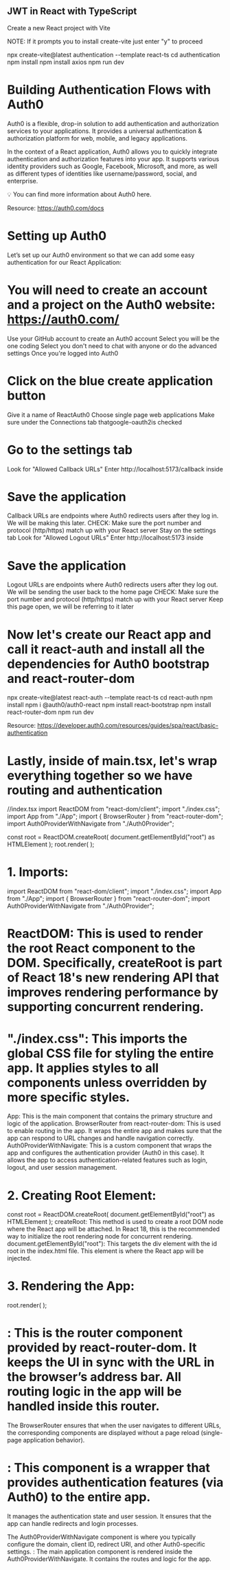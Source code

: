 
## JWT in React with TypeScript
Create a new React project with Vite

NOTE: If it prompts you to install create-vite just enter "y" to proceed

npx create-vite@latest authentication --template react-ts
cd authentication
npm install
npm install axios
npm run dev


# Building Authentication Flows with Auth0

Auth0 is a flexible, drop-in solution to add authentication and authorization services to your applications. It provides a universal authentication & authorization platform for web, mobile, and legacy applications.

In the context of a React application, Auth0 allows you to quickly integrate authentication and authorization features into your app. It supports various identity providers such as Google, Facebook, Microsoft, and more, as well as different types of identities like username/password, social, and enterprise.

💡 You can find more information about Auth0 here.

Resource: https://auth0.com/docs

# Setting up Auth0 
Let’s set up our Auth0 environment so that we can add some easy authentication for our React Application:

# You will need to create an account and a project on the Auth0 website: https://auth0.com/ 

Use your GitHub account to create an Auth0 account
Select you will be the one coding
Select you don't need to chat with anyone or do the advanced settings
Once you're logged into Auth0 

# Click on the blue create application button
Give it a name of ReactAuth0
Choose single page web applications
Make sure under the Connections tab thatgoogle-oauth2is checked

# Go to the settings tab
Look for "Allowed Callback URLs" 
Enter http://localhost:5173/callback inside 
# Save the application
Callback URLs are endpoints where Auth0 redirects users after they log in.  We will be making this later.
CHECK: Make sure the port number and protocol (http/https) match up with your React server 
Stay on the settings tab
Look for "Allowed Logout URLs" 
Enter http://localhost:5173 inside 
# Save the application
Logout URLs are endpoints where Auth0 redirects users after they log out.  We will be sending the user back to the home page
CHECK: Make sure the port number and protocol (http/https) match up with your React server 
Keep this page open, we will be referring to it later


# Now let's create our React app and call it react-auth and install all the dependencies for Auth0 bootstrap and react-router-dom

npx create-vite@latest react-auth --template react-ts
cd react-auth
npm install
npm i @auth0/auth0-react
npm install react-bootstrap
npm install react-router-dom
npm run dev


Resource: https://developer.auth0.com/resources/guides/spa/react/basic-authentication


# Lastly, inside of main.tsx, let's wrap everything together so we have routing and authentication

//index.tsx
import ReactDOM from "react-dom/client";
import "./index.css";
import App from "./App";
import { BrowserRouter } from "react-router-dom";
import Auth0ProviderWithNavigate from "./Auth0Provider";

const root = ReactDOM.createRoot(
  document.getElementById("root") as HTMLElement
);
root.render(
  <BrowserRouter>
  <Auth0ProviderWithNavigate>
    <App />
  </Auth0ProviderWithNavigate>
</BrowserRouter>
);

# 1. Imports:

import ReactDOM from "react-dom/client";
import "./index.css";
import App from "./App";
import { BrowserRouter } from "react-router-dom";
import Auth0ProviderWithNavigate from "./Auth0Provider";

# ReactDOM: This is used to render the root React component to the DOM. Specifically, createRoot is part of React 18's new rendering API that improves rendering performance by supporting concurrent rendering.

# "./index.css": This imports the global CSS file for styling the entire app. It applies styles to all components unless overridden by more specific styles.

App: This is the main component that contains the primary structure and logic of the application.
BrowserRouter from react-router-dom: This is used to enable routing in the app. It wraps the entire app and makes sure that the app can respond to URL changes and handle navigation correctly.
Auth0ProviderWithNavigate: This is a custom component that wraps the app and configures the authentication provider (Auth0 in this case). It allows the app to access authentication-related features such as login, logout, and user session management.

# 2. Creating Root Element:

const root = ReactDOM.createRoot(
  document.getElementById("root") as HTMLElement
);
createRoot: This method is used to create a root DOM node where the React app will be attached. In React 18, this is the recommended way to initialize the root rendering node for concurrent rendering.
document.getElementById("root"): This targets the div element with the id root in the index.html file. This element is where the React app will be injected.

# 3. Rendering the App:

root.render(
  <BrowserRouter>
    <Auth0ProviderWithNavigate>
      <App />
    </Auth0ProviderWithNavigate>
  </BrowserRouter>
);
# <BrowserRouter>: This is the router component provided by react-router-dom. It keeps the UI in sync with the URL in the browser’s address bar. All routing logic in the app will be handled inside this router.

The BrowserRouter ensures that when the user navigates to different URLs, the corresponding components are displayed without a page reload (single-page application behavior).
# <Auth0ProviderWithNavigate>: This component is a wrapper that provides authentication features (via Auth0) to the entire app.
It manages the authentication state and user session. It ensures that the app can handle redirects and login processes.

The Auth0ProviderWithNavigate component is where you typically configure the domain, client ID, redirect URI, and other Auth0-specific settings.
<App />: The main application component is rendered inside the Auth0ProviderWithNavigate. It contains the routes and logic for the app.